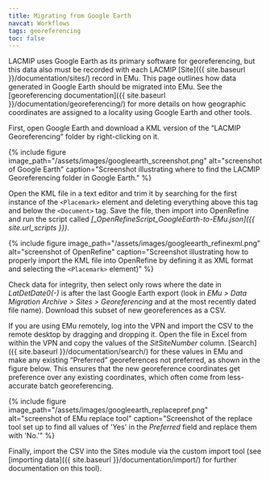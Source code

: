 ```yaml
---
title: Migrating from Google Earth
navcat: Workflows
tags: georeferencing
toc: false
---
```

LACMIP uses Google Earth as its primary software for georeferencing, but this data also must be recorded with each LACMIP [Site]({{ site.baseurl }}/documentation/sites/) record in EMu. This page outlines how data generated in Google Earth should be migrated into EMu. See the [georeferencing documentation]({{ site.baseurl }}/documentation/georeferencing/) for more details on how geographic coordinates are assigned to a locality using Google Earth and other tools.

First, open Google Earth and download a KML version of the “LACMIP Georeferencing” folder by right-clicking on it.

{% include figure image_path="/assets/images/googleearth_screenshot.png" alt="screenshot of Google Earth" caption="Screenshot illustrating where to find the LACMIP Georeferencing folder in Google Earth." %}

Open the KML file in a text editor and trim it by searching for the first instance of the `<Placemark>` element and deleting everything above this tag and below the `<Document>` tag. Save the file, then import into OpenRefine and run the script called *[_OpenRefineScript_GoogleEarth-to-EMu.json]({{ site.url_scripts }})*.

{% include figure image_path="/assets/images/googleearth_refinexml.png" alt="screenshot of OpenRefine" caption="Screenshot illustrating how to properly import the KML file into OpenRefine by defining it as XML format and selecting the `<Placemark>` element)" %}

Check data for integrity, then select only rows where the date in *LatDetDate0(-)* is after the last Google Earth export (look in *EMu > Data Migration Archive > Sites > Georeferencing* and at the most recently dated file name). Download this subset of new georeferences as a CSV.

If you are using EMu remotely, log into the VPN and import the CSV to the remote desktop by dragging and dropping it. Open the file in Excel from within the VPN and copy the values of the *SitSiteNumber* column. [Search]({{ site.baseurl }}/documentation/search/) for these values in EMu and make any existing “Preferred” georeferences not preferred, as shown in the figure below. This ensures that the new georeference coordinates get preference over any existing coordinates, which often come from less-accurate batch georeferencing.

{% include figure image_path="/assets/images/googleearth_replacepref.png" alt="screenshot of EMu replace tool" caption="Screenshot of the replace tool set up to find all values of 'Yes' in the *Preferred* field and replace them with 'No.'" %}

Finally, import the CSV into the Sites module via the custom import tool (see [importing data]({{ site.baseurl }}/documentation/import/) for further documentation on this tool).
